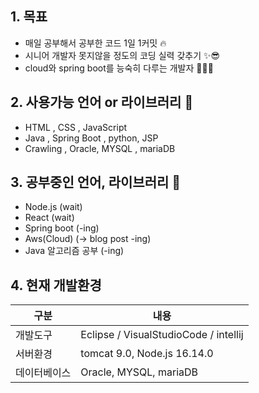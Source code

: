 ## 1. 목표 
* 매일 공부해서 공부한 코드 1일 1커밋 🔥
* 시니어 개발자 못지않을 정도의 코딩 실력 갖추기 ✨😎
* cloud와 spring boot를 능숙히 다루는 개발자 👨🏻‍💻


## 2. 사용가능 언어 or 라이브러리 🤗
* HTML , CSS , JavaScript
* Java  , Spring Boot , python, JSP
* Crawling , Oracle, MYSQL , mariaDB

## 3. 공부중인 언어, 라이브러리 🚀
* Node.js (wait)
* React (wait)
* Spring boot (-ing)
* Aws(Cloud) (-> blog post -ing) 
* Java 알고리즘 공부 (-ing)

## 4. 현재 개발환경
|구분|내용|
|------|---|
|개발도구|Eclipse / VisualStudioCode / intellij |
|서버환경|tomcat 9.0, Node.js 16.14.0|
|데이터베이스|Oracle, MYSQL, mariaDB|

